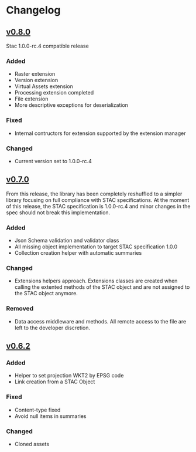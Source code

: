 # Changelog

## [v0.8.0]

Stac 1.0.0-rc.4 compatible release

### Added

- Raster extension
- Version extension
- Virtual Assets extension
- Processing extension completed
- File extension
- More descriptive exceptions for deserialization

### Fixed

- Internal contructors for extension supported by the extension manager

### Changed

- Current version set to 1.0.0-rc.4

## [v0.7.0]

From this release, the library has been completely reshuffled to a simpler library focusing on full compliance with STAC specifications.
At the moment of this release, the STAC specification is 1.0.0-rc.4 and minor changes in the spec should not break this implementation.

### Added

- Json Schema validation and validator class
- All missing object implementation to target STAC specification 1.0.0
- Collection creation helper with automatic summaries

### Changed

- Extensions helpers approach. Extensions classes are created when calling the extented methods of the STAC object and are not assigned to the STAC object anymore.

### Removed

- Data access middleware and methods. All remote access to the file are left to the developer discretion.

## [v0.6.2]

### Added

- Helper to set projection WKT2 by EPSG code
- Link creation from a STAC Object

### Fixed

- Content-type fixed
- Avoid null items in summaries

### Changed

- Cloned assets

[Unreleased]: <https://github.com/Terradue/DotnetStac/compare/0.8.0...HEAD>
[v0.8.0]: <https://github.com/Terradue/DotnetStac/tree/0.8.0>
[v0.7.0]: <https://github.com/Terradue/DotnetStac/tree/0.7.0>
[v0.6.2]: <https://github.com/Terradue/DotnetStac/tree/0.6.2>